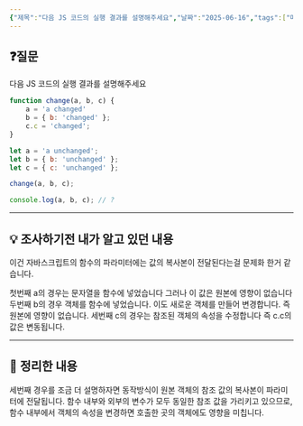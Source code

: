 ```yaml
---
{"제목":"다음 JS 코드의 실행 결과를 설명해주세요","날짜":"2025-06-16","tags":["매일메일"],"dg-publish":true,"permalink":"/매일메일/25년6월/다음 JS 코드의 실행 결과를 설명해주세요/","dgPassFrontmatter":true,"created":"2025-06-16T23:46:15.532+09:00","updated":"2025-06-16T23:53:45.207+09:00"}
---
```


## ❓질문

다음 JS 코드의 실행 결과를 설명해주세요

```js
function change(a, b, c) {
    a = 'a changed'
    b = { b: 'changed' };
    c.c = 'changed';
}

let a = 'a unchanged';
let b = { b: 'unchanged' };
let c = { c: 'unchanged' };

change(a, b, c);

console.log(a, b, c); // ?
```

---
## 💡 조사하기전 내가 알고 있던 내용

이건 자바스크립트의 함수의 파라미터에는 값의 복사본이 전달된다는걸 문제화 한거 같습니다.

첫번째 a의 경우는 문자열을 함수에 넣었습니다 그러나 이 값은 원본에 영향이 없습니다
두번째 b의 경우 객체를 함수에 넣었습니다. 이도 새로운 객체를 만들어 변경합니다. 즉 원본에 영향이 없습니다.
세번째 c의 경우는 참조된 객체의 속성을 수정합니다 즉 c.c의 값은 변동됩니다.

---
## 🏫 정리한 내용

세번째 경우를 조금 더 설명하자면 동작방식이 원본 객체의 참조 값의 복사본이 파라미터에 전달됩니다. 함수 내부와 외부의 변수가 모두 동일한 참조 값을 가리키고 있으므로, 함수 내부에서 객체의 속성을 변경하면 호출한 곳의 객체에도 영향을 미칩니다.